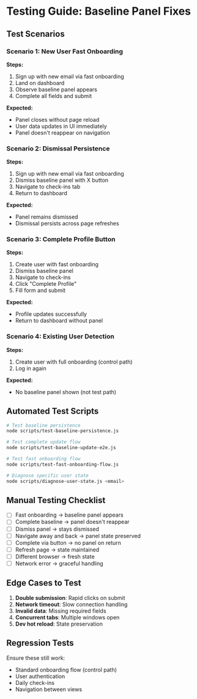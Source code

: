 # Testing Guide: Baseline Panel Fixes

## Test Scenarios

### Scenario 1: New User Fast Onboarding
**Steps:**
1. Sign up with new email via fast onboarding
2. Land on dashboard
3. Observe baseline panel appears
4. Complete all fields and submit

**Expected:**
- Panel closes without page reload
- User data updates in UI immediately
- Panel doesn't reappear on navigation

### Scenario 2: Dismissal Persistence
**Steps:**
1. Sign up with new email via fast onboarding
2. Dismiss baseline panel with X button
3. Navigate to check-ins tab
4. Return to dashboard

**Expected:**
- Panel remains dismissed
- Dismissal persists across page refreshes

### Scenario 3: Complete Profile Button
**Steps:**
1. Create user with fast onboarding
2. Dismiss baseline panel
3. Navigate to check-ins
4. Click "Complete Profile"
5. Fill form and submit

**Expected:**
- Profile updates successfully
- Return to dashboard without panel

### Scenario 4: Existing User Detection
**Steps:**
1. Create user with full onboarding (control path)
2. Log in again

**Expected:**
- No baseline panel shown (not test path)

## Automated Test Scripts
```bash
# Test baseline persistence
node scripts/test-baseline-persistence.js

# Test complete update flow
node scripts/test-baseline-update-e2e.js

# Test fast onboarding flow
node scripts/test-fast-onboarding-flow.js

# Diagnose specific user state
node scripts/diagnose-user-state.js <email>
```

## Manual Testing Checklist
- [ ] Fast onboarding → baseline panel appears
- [ ] Complete baseline → panel doesn't reappear
- [ ] Dismiss panel → stays dismissed
- [ ] Navigate away and back → panel state preserved
- [ ] Complete via button → no panel on return
- [ ] Refresh page → state maintained
- [ ] Different browser → fresh state
- [ ] Network error → graceful handling

## Edge Cases to Test
1. **Double submission**: Rapid clicks on submit
2. **Network timeout**: Slow connection handling
3. **Invalid data**: Missing required fields
4. **Concurrent tabs**: Multiple windows open
5. **Dev hot reload**: State preservation

## Regression Tests
Ensure these still work:
- Standard onboarding flow (control path)
- User authentication
- Daily check-ins
- Navigation between views